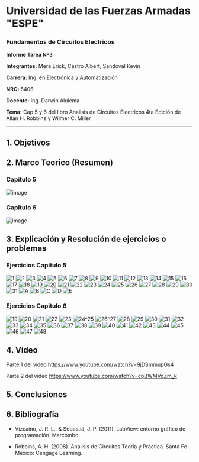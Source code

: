 # Universidad de las Fuerzas Armadas "ESPE"
                               
### Fundamentos de Circuitos Electricos

**Informe Tarea Nº3**

**Integrantes:** Mera Erick, Castro Albert, Sandoval Kevin

**Carrera:** Ing. en Electrónica y Automatización

**NRC:** 5406

**Docente:** Ing. Darwin Alulema

**Tema:** Cap 5 y 6 del libro Analisis de Circuitos Electricos 4ta Edición de Allan H. Robbins y Wilmer C. Miller

-------------------------------------------------------------------------------------------------------------------------------------------------------------------------------


## 1. Objetivos


## 2. Marco Teorico (Resumen)

### Capitulo 5


![image](https://user-images.githubusercontent.com/85208164/122842385-e3aa2880-d2c2-11eb-855a-a68fd5be319f.png)



### Capitulo 6

![image](https://user-images.githubusercontent.com/85526684/122821245-36bfb380-d2a2-11eb-8b1b-ebdb9fd5c6f8.png)

## 3. Explicación y Resolución de ejercicios o problemas

### Ejercicios Capitulo 5

![1](https://user-images.githubusercontent.com/85208164/122811028-a24f5400-d295-11eb-99eb-122a43940d70.png)
![2](https://user-images.githubusercontent.com/85208164/122811033-a2e7ea80-d295-11eb-8c9c-03ddb598b680.png)
![3](https://user-images.githubusercontent.com/85208164/122811036-a2e7ea80-d295-11eb-81f1-ebc710726d4d.png)
![4](https://user-images.githubusercontent.com/85208164/122811037-a3808100-d295-11eb-9677-e3a87b60474f.png)
![5](https://user-images.githubusercontent.com/85208164/122811038-a3808100-d295-11eb-9585-9482bc5537b6.png)
![6](https://user-images.githubusercontent.com/85208164/122811039-a3808100-d295-11eb-8450-4148dd65879c.png)
![7](https://user-images.githubusercontent.com/85208164/122811042-a4191780-d295-11eb-9b6c-5da93c0ea59b.png)
![8](https://user-images.githubusercontent.com/85208164/122811043-a4191780-d295-11eb-9f6e-78ee1bc92f0e.png)
![9](https://user-images.githubusercontent.com/85208164/122811044-a4b1ae00-d295-11eb-853e-3c77232a08a9.png)
![10](https://user-images.githubusercontent.com/85208164/122811045-a4b1ae00-d295-11eb-9245-741fabf5a375.png)
![11](https://user-images.githubusercontent.com/85208164/122811068-aaa78f00-d295-11eb-95e2-8b383e2aa012.png)
![12](https://user-images.githubusercontent.com/85208164/122811072-ab402580-d295-11eb-90e3-ffb49e7545e4.png)
![13](https://user-images.githubusercontent.com/85208164/122811073-ab402580-d295-11eb-9569-d303912d7ce9.png)
![14](https://user-images.githubusercontent.com/85208164/122811074-abd8bc00-d295-11eb-949b-38f9930e306f.png)
![15](https://user-images.githubusercontent.com/85208164/122811076-abd8bc00-d295-11eb-98a9-0417f33dd492.png)
![16](https://user-images.githubusercontent.com/85208164/122811078-abd8bc00-d295-11eb-9e52-9033fb1f4839.png)
![17](https://user-images.githubusercontent.com/85208164/122811080-ac715280-d295-11eb-843c-3fafc6de0006.png)
![18](https://user-images.githubusercontent.com/85208164/122811081-ac715280-d295-11eb-85c3-562a7f836682.png)
![19](https://user-images.githubusercontent.com/85208164/122811084-ac715280-d295-11eb-8bdb-351c199dc59b.png)
![20](https://user-images.githubusercontent.com/85208164/122811085-ad09e900-d295-11eb-8acb-51c757981d29.png)
![21](https://user-images.githubusercontent.com/85208164/122811099-b004d980-d295-11eb-89ad-04d6f0df3944.png)
![22](https://user-images.githubusercontent.com/85208164/122811100-b09d7000-d295-11eb-942b-4a3ecebc73cc.png)
![23](https://user-images.githubusercontent.com/85208164/122811101-b09d7000-d295-11eb-822d-f0b25cb92e48.png)
![24](https://user-images.githubusercontent.com/85208164/122811102-b09d7000-d295-11eb-9e74-0c87b06d8762.png)
![25](https://user-images.githubusercontent.com/85208164/122811105-b1360680-d295-11eb-85da-0ad71e64fa7d.png)
![26](https://user-images.githubusercontent.com/85208164/122811107-b1360680-d295-11eb-8a4a-f0fbe0e42362.png)
![27](https://user-images.githubusercontent.com/85208164/122811108-b1ce9d00-d295-11eb-9947-fc3895d74d52.png)
![28](https://user-images.githubusercontent.com/85208164/122811109-b1ce9d00-d295-11eb-8ea8-e4037685f8b6.png)
![29](https://user-images.githubusercontent.com/85208164/122811110-b1ce9d00-d295-11eb-97ba-1385ba50d998.png)
![30](https://user-images.githubusercontent.com/85208164/122811113-b2673380-d295-11eb-9210-64027008d98b.png)
![31](https://user-images.githubusercontent.com/85208164/122811117-b2ffca00-d295-11eb-8d4a-5660f487512b.png)
![A](https://user-images.githubusercontent.com/84588860/122864910-1700ad80-d2eb-11eb-937c-51bf5890db0d.jpeg)
![B](https://user-images.githubusercontent.com/84588860/122864922-19fb9e00-d2eb-11eb-9a8f-b4dbd0c58331.jpeg)
![C](https://user-images.githubusercontent.com/84588860/122864923-1a943480-d2eb-11eb-9c98-e00bdf2b56c2.jpeg)
![D](https://user-images.githubusercontent.com/84588860/122864924-1b2ccb00-d2eb-11eb-9621-45931936646f.jpeg)
![E](https://user-images.githubusercontent.com/84588860/122864927-1c5df800-d2eb-11eb-8fba-d28c560b3ad0.jpeg)


### Ejercicios Capitulo 6

![19](https://user-images.githubusercontent.com/85526684/122844158-a9db2100-d2c6-11eb-8c6f-f9ba9d280c5e.png)
![20](https://user-images.githubusercontent.com/85526684/122844422-41d90a80-d2c7-11eb-84b6-e20d570e2891.png)
![21](https://user-images.githubusercontent.com/85526684/122844779-ff63fd80-d2c7-11eb-94e9-f50bb9d0c8f9.png)
![22](https://user-images.githubusercontent.com/85526684/122844855-26baca80-d2c8-11eb-8a20-b7e49e7a9506.png)
![23](https://user-images.githubusercontent.com/85526684/122845015-684b7580-d2c8-11eb-8458-874036fbee90.png)
![24^25](https://user-images.githubusercontent.com/85526684/122845189-bb252d00-d2c8-11eb-8491-4d04ea1a3881.png)
![26^27](https://user-images.githubusercontent.com/85526684/122845357-2b33b300-d2c9-11eb-9da2-26f9a7cf33fb.png)
![28](https://user-images.githubusercontent.com/85526684/122845800-13106380-d2ca-11eb-840f-bed8dae9104d.png)
![29](https://user-images.githubusercontent.com/85526684/122846265-16f0b580-d2cb-11eb-9428-dadb8fae72eb.png)
![30](https://user-images.githubusercontent.com/85526684/122846814-40f6a780-d2cc-11eb-85b2-d7e33db6e8e7.png)
![31](https://user-images.githubusercontent.com/85526684/122846926-7d2a0800-d2cc-11eb-873f-aebfd59bb877.png)
![32](https://user-images.githubusercontent.com/85526684/122847166-d85bfa80-d2cc-11eb-8fd5-dceda0fe7ccb.png)
![33](https://user-images.githubusercontent.com/85526684/122847410-41437280-d2cd-11eb-8050-bc2652782f18.png)
![34](https://user-images.githubusercontent.com/85526684/122847688-cd559a00-d2cd-11eb-9618-19aa206e552d.png)
![35](https://user-images.githubusercontent.com/85526684/122849285-d5fb9f80-d2d0-11eb-9090-17b5f0ed8fbe.png)
![36](https://user-images.githubusercontent.com/85526684/122849401-13602d00-d2d1-11eb-80b0-44e2d256e70d.png)
![37](https://user-images.githubusercontent.com/85526684/122849732-adc07080-d2d1-11eb-82fb-b06ff8073602.png)
![38](https://user-images.githubusercontent.com/85526684/122849897-f7a95680-d2d1-11eb-8a2e-551b8a11ce40.png)
![39](https://user-images.githubusercontent.com/85526684/122850061-393a0180-d2d2-11eb-8c7f-905b8847e3f3.png)
![40](https://user-images.githubusercontent.com/85526684/122850164-67b7dc80-d2d2-11eb-94de-55af4b06c004.png)
![41](https://user-images.githubusercontent.com/85526684/122850389-bfeede80-d2d2-11eb-977e-1b8087f1520a.png)
![42](https://user-images.githubusercontent.com/85526684/122850384-bd8c8480-d2d2-11eb-8632-f6633c2f4400.png)
![43](https://user-images.githubusercontent.com/85526684/122850526-faf11200-d2d2-11eb-920b-c3d78cded467.png)
![44](https://user-images.githubusercontent.com/85526684/122850616-2247df00-d2d3-11eb-9d78-bada2bfaccf0.png)
![45](https://user-images.githubusercontent.com/85526684/122850687-4e636000-d2d3-11eb-9940-993faaba7f95.png)
![46](https://user-images.githubusercontent.com/85526684/122850729-5e7b3f80-d2d3-11eb-9cfb-ac3eab9e57e9.png)
![47](https://user-images.githubusercontent.com/85526684/122850910-a601cb80-d2d3-11eb-8959-d471672ad422.png)
![48](https://user-images.githubusercontent.com/85526684/122850866-92566500-d2d3-11eb-845c-9ac8281582e0.png)

## 4. Video


Parte 1 del video 
https://www.youtube.com/watch?v=9jDSmmupGs4

Parte 2 del video 
https://www.youtube.com/watch?v=cpBWMVdZm_k


## 5. Conclusiones



## 6. Bibliografia

- Vizcaíno, J. R. L., & Sebastiá, J. P. (2011). LabView: entorno gráfico de programación. Marcombo.

- Robbins, A. H. (2008). Análisis de Circuitos Teoría y Práctica. Santa Fe-México: Cengage Learning.
